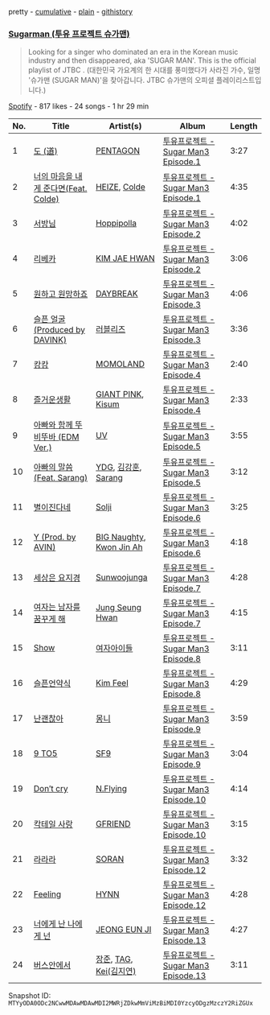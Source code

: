 pretty - [cumulative](/playlists/cumulative/37i9dQZF1DXcDZD15lRfNn.md) - [plain](/playlists/plain/37i9dQZF1DXcDZD15lRfNn) - [githistory](https://github.githistory.xyz/mackorone/spotify-playlist-archive/blob/main/playlists/plain/37i9dQZF1DXcDZD15lRfNn)

### [Sugarman \(투유 프로젝트 슈가맨\)](https://open.spotify.com/playlist/37i9dQZF1DXcDZD15lRfNn)

> Looking for a singer who dominated an era in the Korean music industry and then disappeared, aka 'SUGAR MAN'\. This is the official playlist of JTBC <Sugar Man>\. \(대한민국 가요계의 한 시대를 풍미했다가 사라진 가수, 일명 '슈가맨 \(SUGAR MAN\)'을 찾아갑니다\. JTBC 슈가맨의 오피셜 플레이리스트입니다.\)

[Spotify](https://open.spotify.com/user/spotify) - 817 likes - 24 songs - 1 hr 29 min

| No. | Title | Artist(s) | Album | Length |
|---|---|---|---|---|
| 1 | [도 \(道\)](https://open.spotify.com/track/7G7LDanh7rapWMHp9Z5tAW) | [PENTAGON](https://open.spotify.com/artist/1wKpMkucynaTfG8lyPprYV) | [투유프로젝트 \- Sugar Man3 Episode.1](https://open.spotify.com/album/21tHCkAqBKyLaDkVFUSjSY) | 3:27 |
| 2 | [너의 마음을 내게 준다면\(Feat\. Colde\)](https://open.spotify.com/track/3zkcs1iiiww43l00bXjEWh) | [HEIZE](https://open.spotify.com/artist/5dCvSnVduaFleCnyy98JMo), [Colde](https://open.spotify.com/artist/3VQDqjQ4wJyw8PzpGdlZpB) | [투유프로젝트 \- Sugar Man3 Episode.1](https://open.spotify.com/album/21tHCkAqBKyLaDkVFUSjSY) | 4:35 |
| 3 | [서방님](https://open.spotify.com/track/6l7GofU09yI7MFJVr9slAH) | [Hoppipolla](https://open.spotify.com/artist/6tuuLiMw18vnZB8hJaodJc) | [투유프로젝트 \- Sugar Man3 Episode.2](https://open.spotify.com/album/4FhtWkUBEynCwQkY9urWJY) | 4:02 |
| 4 | [리베카](https://open.spotify.com/track/35ScqzLUjqK1db7cPnRKvy) | [KIM JAE HWAN](https://open.spotify.com/artist/7LdZwtnhfB1GoC9SE9tvyb) | [투유프로젝트 \- Sugar Man3 Episode.2](https://open.spotify.com/album/4FhtWkUBEynCwQkY9urWJY) | 3:06 |
| 5 | [원하고 원망하죠](https://open.spotify.com/track/05b8b4jRQkK110IJv1zUxc) | [DAYBREAK](https://open.spotify.com/artist/1uMhweBMKu7nA1IgFc0yN2) | [투유프로젝트 \- Sugar Man3 Episode.3](https://open.spotify.com/album/7lm4fy4gIFsGgGQs2YP4Ch) | 4:06 |
| 6 | [슬픈 얼굴 \(Produced by DAVINK\)](https://open.spotify.com/track/12NBDvVP1V20DenNldYEOD) | [러블리즈](https://open.spotify.com/artist/0iXLfVe2AT74DuWxYtEUku) | [투유프로젝트 \- Sugar Man3 Episode.3](https://open.spotify.com/album/7lm4fy4gIFsGgGQs2YP4Ch) | 3:36 |
| 7 | [캉캉](https://open.spotify.com/track/1hwHxhQMugnLkbeGQSUCME) | [MOMOLAND](https://open.spotify.com/artist/5RR0MLwcjc87wjSw2JYdwx) | [투유프로젝트 \- Sugar Man3 Episode.4](https://open.spotify.com/album/39WY1XgiUiYKwCLVwUuVAs) | 2:40 |
| 8 | [즐거운생활](https://open.spotify.com/track/29kB8zXt1NPUkyS63pm6IW) | [GIANT PINK](https://open.spotify.com/artist/4yvE3ttbP5uRwBQ0ZrhOPi), [Kisum](https://open.spotify.com/artist/1CArfopvfCxakFJHup55FW) | [투유프로젝트 \- Sugar Man3 Episode.4](https://open.spotify.com/album/39WY1XgiUiYKwCLVwUuVAs) | 2:33 |
| 9 | [아빠와 함께 뚜비뚜바 \(EDM Ver.\)](https://open.spotify.com/track/3uwptxJs474a97j6gon52G) | [UV](https://open.spotify.com/artist/5M7KE2pbTmSQL32wD4sTG9) | [투유프로젝트 \- Sugar Man3 Episode.5](https://open.spotify.com/album/4ZbgcyI7itYzm7VLHeXK78) | 3:55 |
| 10 | [아빠의 말씀 \(Feat\. Sarang\)](https://open.spotify.com/track/0F6hdJwOynqsZT0AAzLCIL) | [YDG](https://open.spotify.com/artist/3UV49ih8eDI8jZ4SdSVeqi), [김강훈](https://open.spotify.com/artist/5MaHb08RgH51LpQfHUI6EJ), [Sarang](https://open.spotify.com/artist/3dvlk58vxfToLIvhzt1ZvZ) | [투유프로젝트 \- Sugar Man3 Episode.5](https://open.spotify.com/album/4ZbgcyI7itYzm7VLHeXK78) | 3:12 |
| 11 | [별이진다네](https://open.spotify.com/track/6vSlTLPptaokWwBL39Aq64) | [Solji](https://open.spotify.com/artist/54EEMb9uR0v9PWoWtQhTEo) | [투유프로젝트 \- Sugar Man3 Episode.6](https://open.spotify.com/album/1HvSDEZyIMAgevtxNw69jV) | 3:25 |
| 12 | [Y \(Prod\. by AVIN\)](https://open.spotify.com/track/4BA8QcJf8vUQwHRzsvfJV4) | [BIG Naughty](https://open.spotify.com/artist/7cEaNXXTHx3LokbjUUyHal), [Kwon Jin Ah](https://open.spotify.com/artist/0kRAVpQhUUArA8UnYwEdeZ) | [투유프로젝트 \- Sugar Man3 Episode.6](https://open.spotify.com/album/1HvSDEZyIMAgevtxNw69jV) | 4:18 |
| 13 | [세상은 요지경](https://open.spotify.com/track/59ZLyp7UNdVdSQOHPwz6qh) | [Sunwoojunga](https://open.spotify.com/artist/04L3elxyr0XFua2Ek3domW) | [투유프로젝트 \- Sugar Man3 Episode.7](https://open.spotify.com/album/4phijxV42Q96d83k4tGeWz) | 4:28 |
| 14 | [여자는 남자를 꿈꾸게 해](https://open.spotify.com/track/4aTyirlJkzTnVMmEI7QZzd) | [Jung Seung Hwan](https://open.spotify.com/artist/7l8rOFwZFQ3G0sgZ7gjGng) | [투유프로젝트 \- Sugar Man3 Episode.7](https://open.spotify.com/album/4phijxV42Q96d83k4tGeWz) | 4:15 |
| 15 | [Show](https://open.spotify.com/track/3hMtT4xgDCXPd7WLPzBZX9) | [여자아이들](https://open.spotify.com/artist/0barWeINEZRJUsZIOr8pjQ) | [투유프로젝트 \- Sugar Man3 Episode.8](https://open.spotify.com/album/7DqwV9yB89XrSAw1SlA3pr) | 3:11 |
| 16 | [슬픈언약식](https://open.spotify.com/track/41hZADOxxW2hVs5ZpVajzP) | [Kim Feel](https://open.spotify.com/artist/4EPYWwU4c8eG2GzD7MenUA) | [투유프로젝트 \- Sugar Man3 Episode.8](https://open.spotify.com/album/7DqwV9yB89XrSAw1SlA3pr) | 4:29 |
| 17 | [난괜찮아](https://open.spotify.com/track/38P03Tphp8A2SoqA7mzFIZ) | [몽니](https://open.spotify.com/artist/383GcLB5kPPOvzXR2Vf1io) | [투유프로젝트 \- Sugar Man3 Episode.9](https://open.spotify.com/album/5mpjSVGHsTG9e6WqiKWvcd) | 3:59 |
| 18 | [9 TO5](https://open.spotify.com/track/5acZErudouHe1jGt4CBLAu) | [SF9](https://open.spotify.com/artist/7LOmc7gyMVMOWF8qwEdn2X) | [투유프로젝트 \- Sugar Man3 Episode.9](https://open.spotify.com/album/5mpjSVGHsTG9e6WqiKWvcd) | 3:04 |
| 19 | [Don′t cry](https://open.spotify.com/track/73uYd8iywS8v8oo8Mf3VJO) | [N.Flying](https://open.spotify.com/artist/2ZmXexIJAD7PgABrj0qQRb) | [투유프로젝트 \- Sugar Man3 Episode.10](https://open.spotify.com/album/2G0nZeunLDqIcT42F2d7hA) | 4:14 |
| 20 | [칵테일 사랑](https://open.spotify.com/track/5r6XNnWJjkKkxfKMJzX4ms) | [GFRIEND](https://open.spotify.com/artist/0qlWcS66ohOIi0M8JZwPft) | [투유프로젝트 \- Sugar Man3 Episode.10](https://open.spotify.com/album/2G0nZeunLDqIcT42F2d7hA) | 3:15 |
| 21 | [라라라](https://open.spotify.com/track/0K1r8FHgfCCmy6MdmuR4yf) | [SORAN](https://open.spotify.com/artist/7eZGd0sv1TxpOwzyKc9P4R) | [투유프로젝트 \- Sugar Man3 Episode.12](https://open.spotify.com/album/1fPjvXDXebM9q1HPwP9B7Y) | 3:32 |
| 22 | [Feeling](https://open.spotify.com/track/0iqWrDgGeYQCF3WgAuUSni) | [HYNN](https://open.spotify.com/artist/64jfAecBriamQmMs0WAKtj) | [투유프로젝트 \- Sugar Man3 Episode.12](https://open.spotify.com/album/1fPjvXDXebM9q1HPwP9B7Y) | 4:28 |
| 23 | [너에게 난 나에게 넌](https://open.spotify.com/track/0xk9JJtMY7bf5omWZMQrhL) | [JEONG EUN JI](https://open.spotify.com/artist/7cgAZ03K2mMaWB70gwZs92) | [투유프로젝트 \- Sugar Man3 Episode.13](https://open.spotify.com/album/62oHiP43b3A0j8wigHtpP3) | 4:27 |
| 24 | [버스안에서](https://open.spotify.com/track/27Mtoumk8uvzmqQ2liLTbk) | [장준](https://open.spotify.com/artist/5yES1lbfHCYiyoMu2lytl3), [TAG](https://open.spotify.com/artist/6wWzrvB5m2BSseIfpeWtJX), [Kei\(김지연\)](https://open.spotify.com/artist/7iNpNRwtBogISqdh1nPazB) | [투유프로젝트 \- Sugar Man3 Episode.13](https://open.spotify.com/album/62oHiP43b3A0j8wigHtpP3) | 3:11 |

Snapshot ID: `MTYyODA0ODc2NCwwMDAwMDAwMDI2MWRjZDkwMmViMzBiMDI0YzcyODgzMzczY2RiZGUx`

